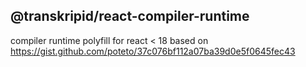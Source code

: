 ## @transkripid/react-compiler-runtime

compiler runtime polyfill for react < 18 based on https://gist.github.com/poteto/37c076bf112a07ba39d0e5f0645fec43
